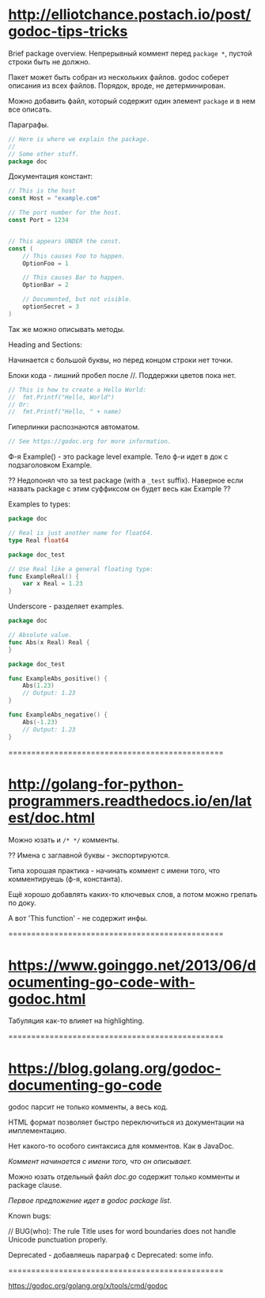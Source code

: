 # http://elliotchance.postach.io/post/godoc-tips-tricks

Brief package overview.
Непрерывный коммент перед `package *`, пустой строки быть не должно.

Пакет может быть собран из нескольких файлов. godoc соберет описания из всех файлов.
Порядок, вроде, не детерминирован.

Можно добавить файл, который содержит один элемент `package` и в нем все описать.


Параграфы.

```go
// Here is where we explain the package.
//
// Some other stuff.
package doc
```

Документация констант:

```go
// This is the host
const Host = "example.com"

// The port number for the host.
const Port = 1234


// This appears UNDER the const.
const (
    // This causes Foo to happen.
    OptionFoo = 1

    // This causes Bar to happen.
    OptionBar = 2

    // Documented, but not visible.
    optionSecret = 3
)
```

Так же можно описывать методы.


Heading and Sections:

Начинается с большой буквы, но перед концом строки нет точки.


Блоки кода - лишний пробел после //. Поддержки цветов пока нет.

```go
// This is how to create a Hello World:
//  fmt.Printf("Hello, World")
// Or:
//  fmt.Printf("Hello, " + name)
```

Гиперлинки распознаются автоматом.

```go
// See https://godoc.org for more information.
```


Ф-я Example() - это package level example.
Тело ф-и идет в док с подзаголовком Example.

?? Недопонял что за test package (with a `_test` suffix).
Наверное если назвать package с этим суффиксом он будет весь как Example ??


Examples to types:

```go
package doc

// Real is just another name for float64.
type Real float64

package doc_test

// Use Real like a general floating type:
func ExampleReal() {
    var x Real = 1.23
}
```

Underscore - разделяет examples.

```go
package doc

// Absolute value.
func Abs(x Real) Real {
}

package doc_test

func ExampleAbs_positive() {
    Abs(1.23)
    // Output: 1.23
}

func ExampleAbs_negative() {
    Abs(-1.23)
    // Output: 1.23
}
```

===============================================

# http://golang-for-python-programmers.readthedocs.io/en/latest/doc.html

Можно юзать и `/* */` комменты.

?? Имена с заглавной буквы - экспортируются.

Типа хорошая практика - начинать коммент с имени того, что комментируешь (ф-я, константа).

Ещё хорошо добавлять каких-то ключевых слов, а потом можно грепать по доку.

А вот 'This function' - не содержит инфы.

===============================================

# https://www.goinggo.net/2013/06/documenting-go-code-with-godoc.html

Табуляция как-то влияет на highlighting.


===============================================

# https://blog.golang.org/godoc-documenting-go-code

godoc парсит не только комменты, а весь код.

HTML формат позволяет быстро переключиться из документации на имплементацию.

Нет какого-то особого синтаксиса для комментов. Как в JavaDoc.

*Коммент начинается с имени того, что он описывает.*

Можно юзать отдельный файл *doc.go* содержит только комменты и package clause.

*Первое предложение идет в godoc package list*.

Known bugs:

// BUG(who): The rule Title uses for word boundaries does not handle Unicode punctuation properly.

Deprecated - добавляешь параграф с Deprecated: some info.

===============================================

https://godoc.org/golang.org/x/tools/cmd/godoc







